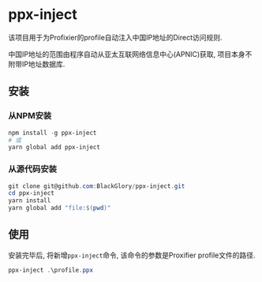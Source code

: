 # ppx-inject

该项目用于为Profixier的profile自动注入中国IP地址的Direct访问规则.

中国IP地址的范围由程序自动从亚太互联网络信息中心(APNIC)获取, 项目本身不附带IP地址数据库.

## 安装

### 从NPM安装

```powershell
npm install -g ppx-inject
# 或
yarn global add ppx-inject
```

### 从源代码安装

```powershell
git clone git@github.com:BlackGlory/ppx-inject.git
cd ppx-inject
yarn install
yarn global add "file:$(pwd)"
```

## 使用

安装完毕后, 将新增`ppx-inject`命令, 该命令的参数是Proxifier profile文件的路径.

```powershell
ppx-inject .\profile.ppx
```
